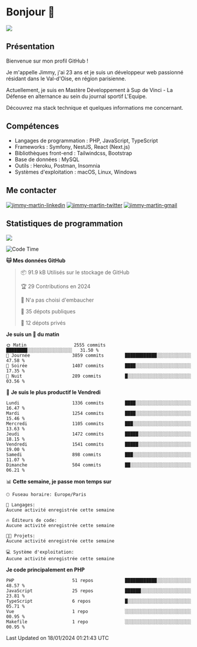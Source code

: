 # Bonjour 👋

![](https://komarev.com/ghpvc/?username=jimmy-martin&color=1a1b27)

## Présentation

Bienvenue sur mon profil GitHub !

Je m'appelle Jimmy, j'ai 23 ans et je suis un développeur web passionné résidant dans le Val-d'Oise, en région parisienne.

Actuellement, je suis en Mastère Développement à Sup de Vinci - La Défense en alternance au sein du journal sportif L'Equipe.

Découvrez ma stack technique et quelques informations me concernant.

## Compétences

- Langages de programmation : PHP, JavaScript, TypeScript
- Frameworks : Symfony, NestJS, React (Next.js)
- Bibliothèques front-end : Tailwindcss, Bootstrap
- Base de données : MySQL
- Outils : Heroku, Postman, Insomnia
- Systèmes d'exploitation : macOS, Linux, Windows

## Me contacter

<p>
<a href="https://www.linkedin.com/in/jimmy-martin-dev/" target="_blank"><img align="center" src="https://img.shields.io/badge/-LinkedIn-0077B5?style=for-the-badge&logo=Linkedin&logoColor=white" alt="jimmy-martin-linkedin"/></a>
<a href="https://twitter.com/jimmydev_" target="_blank"><img align="center" src="https://img.shields.io/badge/-Twitter-1DA1F2?style=for-the-badge&logo=Twitter&logoColor=white" alt="jimmy-martin-twitter"/></a>
<a href="mailto:jimmy.martin952@gmail.com" target="_blank"><img align="center" src="https://img.shields.io/badge/gmail-D14836?style=for-the-badge&logo=gmail&logoColor=white" alt="jimmy-martin-gmail"/></a>
</p>

## Statistiques de programmation

<a href="https://github-readme-stats.vercel.app/api/top-langs/?username=jimmy-martin&layout=compact">
  <img align="center" src="https://github-readme-stats.vercel.app/api/top-langs/?username=jimmy-martin&layout=compact"/>
</a>

<!--START_SECTION:waka-->
![Code Time](http://img.shields.io/badge/Code%20Time-1%2C937%20hrs%2047%20mins-blue)

**🐱 Mes données GitHub** 

> 📦 91.9 kB Utilisés sur le stockage de GitHub 
 > 
> 🏆 29 Contributions en 2024
 > 
> 🚫 N'a pas choisi d'embaucher
 > 
> 📜 35 dépots publiques 
 > 
> 🔑 12 dépots privés 
 > 
**Je suis un 🐤 du matin** 

```text
🌞 Matin                  2555 commits        ████████░░░░░░░░░░░░░░░░░   31.50 % 
🌆 Journée                3859 commits        ████████████░░░░░░░░░░░░░   47.58 % 
🌃 Soirée                 1407 commits        ████░░░░░░░░░░░░░░░░░░░░░   17.35 % 
🌙 Nuit                   289 commits         █░░░░░░░░░░░░░░░░░░░░░░░░   03.56 % 
```
📅 **Je suis le plus productif le Vendredi** 

```text
Lundi                    1336 commits        ████░░░░░░░░░░░░░░░░░░░░░   16.47 % 
Mardi                    1254 commits        ████░░░░░░░░░░░░░░░░░░░░░   15.46 % 
Mercredi                 1105 commits        ███░░░░░░░░░░░░░░░░░░░░░░   13.63 % 
Jeudi                    1472 commits        █████░░░░░░░░░░░░░░░░░░░░   18.15 % 
Vendredi                 1541 commits        █████░░░░░░░░░░░░░░░░░░░░   19.00 % 
Samedi                   898 commits         ███░░░░░░░░░░░░░░░░░░░░░░   11.07 % 
Dimanche                 504 commits         ██░░░░░░░░░░░░░░░░░░░░░░░   06.21 % 
```


📊 **Cette semaine, je passe mon temps sur** 

```text
🕑︎ Fuseau horaire: Europe/Paris

💬 Langages: 
Aucune activité enregistrée cette semaine

🔥 Éditeurs de code: 
Aucune activité enregistrée cette semaine

🐱‍💻 Projets: 
Aucune activité enregistrée cette semaine

💻 Système d'exploitation: 
Aucune activité enregistrée cette semaine
```

**Je code principalement en PHP** 

```text
PHP                      51 repos            ████████████░░░░░░░░░░░░░   48.57 % 
JavaScript               25 repos            ██████░░░░░░░░░░░░░░░░░░░   23.81 % 
TypeScript               6 repos             █░░░░░░░░░░░░░░░░░░░░░░░░   05.71 % 
Vue                      1 repo              ░░░░░░░░░░░░░░░░░░░░░░░░░   00.95 % 
Makefile                 1 repo              ░░░░░░░░░░░░░░░░░░░░░░░░░   00.95 % 
```




 Last Updated on 18/01/2024 01:21:43 UTC
<!--END_SECTION:waka-->



